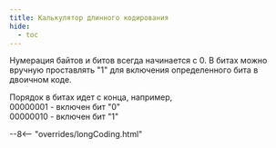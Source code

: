 ```yaml
---
title: Калькулятор длинного кодирования
hide:
  - toc
---
```


Нумерация байтов и битов всегда начинается с 0. В битах можно вручную проставлять "1" для включения определенного бита в двоичном коде.  

Порядок в битах идет с конца, например,  
00000001 - включен бит "0"  
00000010 - включен бит "1"  

--8<-- "overrides/longCoding.html"